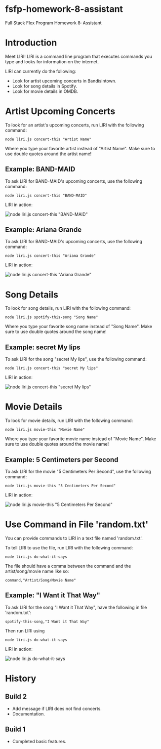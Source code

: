 # fsfp-homework-8-assistant

Full Stack Flex Program Homework 8: Assistant


# Introduction

Meet LIRI! LIRI is a command line program that executes commands you type and looks for information on the internet.

LIRI can currently do the following:

* Look for artist upcoming concerts in Bandisintown.
* Look for song details in Spotify.
* Look for movie details in OMDB.


# Artist Upcoming Concerts

To look for an artist's upcoming concerts, run LIRI with the following command:

```
node liri.js concert-this "Artist Name"
```

Where you type your favorite artist instead of "Artist Name". Make sure to use double quotes around the artist name!

## Example: BAND-MAID

To ask LIRI for BAND-MAID's upcoming concerts, use the following command:

```
node liri.js concert-this "BAND-MAID"
```

LIRI in action:

![node liri.js concert-this "BAND-MAID"](readme/concert-this-band-maid.png)

## Example: Ariana Grande

To ask LIRI for BAND-MAID's upcoming concerts, use the following command:

```
node liri.js concert-this "Ariana Grande"
```

LIRI in action:

![node liri.js concert-this "Ariana Grande"](readme/concert-this-ariana-grande.png)


# Song Details

To look for song details, run LIRI with the following command:

```
node liri.js spotify-this-song "Song Name"
```

Where you type your favorite song name instead of "Song Name". Make sure to use double quotes around the song name!

## Example: secret My lips

To ask LIRI for the song "secret My lips", use the following command:

```
node liri.js concert-this "secret My lips"
```

LIRI in action:

![node liri.js concert-this "secret My lips"](readme/spotify-this-song-secret-my-lips.png)


# Movie Details

To look for movie details, run LIRI with the following command:

```
node liri.js movie-this "Movie Name"
```

Where you type your favorite movie name instead of "Movie Name". Make sure to use double quotes around the movie name!

## Example: 5 Centimeters per Second

To ask LIRI for the movie "5 Centimeters Per Second", use the following command:

```
node liri.js movie-this "5 Centimeters Per Second"
```

LIRI in action:

![node liri.js movie-this "5 Centimeters Per Second"](readme/movie-this-5-centimeters-per-second.png)


# Use Command in File 'random.txt'

You can provide commands to LIRI in a text file named 'random.txt'.

To tell LIRI to use the file, run LIRI with the following command:

```
node liri.js do-what-it-says
```

The file should have a comma between the command and the artist/song/movie name like so:

```
command,"Artist/Song/Movie Name"
```

## Example: "I Want it That Way"

To ask LIRI for the song "I Want it That Way", have the following in file 'random.txt':

```
spotify-this-song,"I Want it That Way"
```

Then run LIRI using

```
node liri.js do-what-it-says
```

LIRI in action:

![node liri.js do-what-it-says](readme/do-what-it-says.png)



# History

## Build 2

* Add message if LIRI does not find concerts.
* Documentation.

## Build 1

* Completed basic features.
